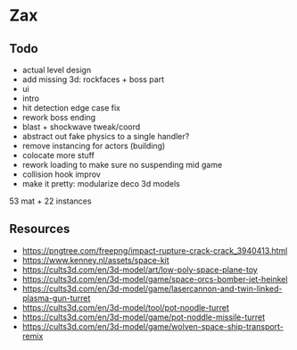 # Zax

## Todo   
- actual level design    
- add missing 3d: rockfaces + boss part 
- ui
- intro  
- hit detection edge case fix  
- rework boss ending   
- blast + shockwave tweak/coord
- abstract out fake physics to a single handler?
- remove instancing for actors (building)
- colocate more stuff  
- rework loading to make sure no suspending mid game
- collision hook improv
- make it pretty: modularize deco 3d models

53 mat + 22 instances

## Resources
- https://pngtree.com/freepng/impact-rupture-crack-crack_3940413.html
- https://www.kenney.nl/assets/space-kit
- https://cults3d.com/en/3d-model/art/low-poly-space-plane-toy
- https://cults3d.com/en/3d-model/game/space-orcs-bomber-jet-heinkel
- https://cults3d.com/en/3d-model/game/lasercannon-and-twin-linked-plasma-gun-turret
- https://cults3d.com/en/3d-model/tool/pot-noodle-turret
- https://cults3d.com/en/3d-model/game/pot-noddle-missile-turret
- https://cults3d.com/en/3d-model/game/wolven-space-ship-transport-remix